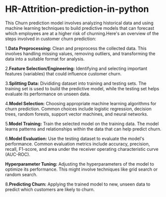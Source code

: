 # HR-Attrition-prediction-in-python
This Churn prediction model involves analyzing historical data and using machine learning techniques to build predictive models that can forecast which employees are at a higher risk of churning.Here's an overview of the steps involved in customer churn prediction:

1.**Data Preprocessing:** 
Clean and preprocess the collected data. This involves handling missing values, removing outliers, and transforming the data into a suitable format for analysis.

2.**Feature Selection/Engineering:**
Identifying and selecting important features (variables) that could influence customer churn. 

3.**Splitting Data:**
Divididing dataset into training and testing sets. The training set is used to build the predictive model, while the testing set helps evaluate its performance on unseen data.

4.**Model Selection:** 
Choosing appropriate machine learning algorithms for churn prediction. Common choices include logistic regression, decision trees, random forests, support vector machines, and neural networks. 

5.**Model Training:** 
Train the selected model on the training data. The model learns patterns and relationships within the data that can help predict churn.

6.**Model Evaluation:**
Use the testing dataset to evaluate the model's performance. Common evaluation metrics include accuracy, precision, recall, F1-score, and area under the receiver operating characteristic curve (AUC-ROC).

**Hyperparameter Tuning:**
Adjusting the hyperparameters of the model to optimize its performance. This might involve techniques like grid search or random search.

8.**Predicting Churn:**
Applying the trained model to new, unseen data to predict which customers are likely to churn.
